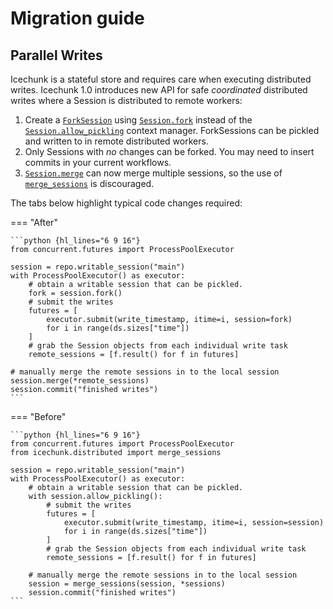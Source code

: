 # Migration guide

## Parallel Writes

Icechunk is a stateful store and requires care when executing distributed writes.
Icechunk 1.0 introduces new API for safe _coordinated_ distributed writes where a Session is distributed to remote workers:

1. Create a [`ForkSession`](./reference.md#icechunk.session.ForkSession) using [`Session.fork`](./reference.md#icechunk.Session.fork) instead of the [`Session.allow_pickling`](./reference.md#icechunk.Session.allow_pickling) context manager. ForkSessions can be pickled and written to in remote distributed workers.
1. Only Sessions with _no_ changes can be forked. You may need to insert commits in your current workflows.
1. [`Session.merge`](./reference.md#icechunk.Session.merge) can now merge multiple sessions, so the use of [`merge_sessions`](./reference.md#icechunk.distributed.merge_sessions) is discouraged.


The tabs below highlight typical code changes required:

=== "After"

    ```python {hl_lines="6 9 16"}
    from concurrent.futures import ProcessPoolExecutor

    session = repo.writable_session("main")
    with ProcessPoolExecutor() as executor:
        # obtain a writable session that can be pickled.
        fork = session.fork()
        # submit the writes
        futures = [
            executor.submit(write_timestamp, itime=i, session=fork)
            for i in range(ds.sizes["time"])
        ]
        # grab the Session objects from each individual write task
        remote_sessions = [f.result() for f in futures]

    # manually merge the remote sessions in to the local session
    session.merge(*remote_sessions)
    session.commit("finished writes")
    ```

=== "Before"

    ```python {hl_lines="6 9 16"}
    from concurrent.futures import ProcessPoolExecutor
    from icechunk.distributed import merge_sessions

    session = repo.writable_session("main")
    with ProcessPoolExecutor() as executor:
        # obtain a writable session that can be pickled.
        with session.allow_pickling():
            # submit the writes
            futures = [
                executor.submit(write_timestamp, itime=i, session=session)
                for i in range(ds.sizes["time"])
            ]
            # grab the Session objects from each individual write task
            remote_sessions = [f.result() for f in futures]

        # manually merge the remote sessions in to the local session
        session = merge_sessions(session, *sessions)
        session.commit("finished writes")
    ```
